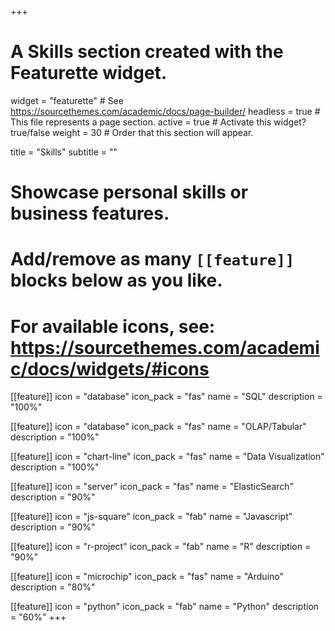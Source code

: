 +++
# A Skills section created with the Featurette widget.
widget = "featurette"  # See https://sourcethemes.com/academic/docs/page-builder/
headless = true  # This file represents a page section.
active = true  # Activate this widget? true/false
weight = 30  # Order that this section will appear.

title = "Skills"
subtitle = ""

# Showcase personal skills or business features.
# 
# Add/remove as many `[[feature]]` blocks below as you like.
# 
# For available icons, see: https://sourcethemes.com/academic/docs/widgets/#icons
[[feature]]
  icon = "database"
  icon_pack = "fas"
  name = "SQL"
  description = "100%"
  
[[feature]]
  icon = "database"
  icon_pack = "fas"
  name = "OLAP/Tabular"
  description = "100%"  
  
[[feature]]
  icon = "chart-line"
  icon_pack = "fas"
  name = "Data Visualization"
  description = "100%"

[[feature]]
  icon = "server"
  icon_pack = "fas"
  name = "ElasticSearch"
  description = "90%"

[[feature]]
  icon = "js-square"
  icon_pack = "fab"
  name = "Javascript"
  description = "90%"

[[feature]]
  icon = "r-project"
  icon_pack = "fab"
  name = "R"
  description = "90%"

[[feature]]
  icon = "microchip"
  icon_pack = "fas"
  name = "Arduino"
  description = "80%"

[[feature]]
  icon = "python"
  icon_pack = "fab"
  name = "Python"
  description = "60%"
+++
